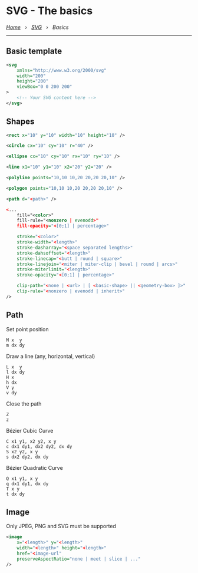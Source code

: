 # SVG - The basics

*[Home](../README.md)* &nbsp; › &nbsp; 
*[SVG](./svg.md)* &nbsp; › &nbsp; 
*Basics*

---

## Basic template

```xml
<svg 
    xmlns="http://www.w3.org/2000/svg"
    width="200" 
    height="200" 
    viewBox="0 0 200 200"
>
    <!-- Your SVG content here -->
</svg>
```

## Shapes

```xml
<rect x="10" y="10" width="10" height="10" />

<circle cx="10" cy="10" r="40" />

<ellipse cx="10" cy="10" rx="10" ry="10" />

<line x1="10" y1="10" x2="20" y2="20" />

<polyline points="10,10 10,20 20,20 20,10" />

<polygon points="10,10 10,20 20,20 20,10" />

<path d="<path>" />

<...
    fill="<color>"
    fill-rule="<nonzero | evenodd>"
    fill-opacity="<[0;1] | percentage>"

    stroke="<color>"
    stroke-width="<length>"
    stroke-dasharray="<space separated lengths>"
    stroke-dahsoffset="<length>"
    stroke-linecap="<butt | round | square>"
    stroke-linejoin="<miter | miter-clip | bevel | round | arcs>"
    stroke-miterlimit="<length>"
    stroke-opacity="<[0;1] | percentage>"

    clip-path="<none | <url> | [ <basic-shape> || <geometry-box> ]>"
    clip-rule="<nonzero | evenodd | inherit>"
/>
```

## Path

Set point position
```
M x  y
m dx dy
```

Draw a line (any, horizontal, vertical)
```
L x  y
l dx dy
H x
h dx
V y
v dy
```

Close the path
```
Z
z
```

Bézier Cubic Curve
```
C x1 y1, x2 y2, x y
c dx1 dy1, dx2 dy2, dx dy
S x2 y2, x y
s dx2 dy2, dx dy
```

Bézier Quadratic Curve
```
Q x1 y1, x y
q dx1 dy1, dx dy
T x y
t dx dy
```

## Image

Only JPEG, PNG and SVG must be supported
```xml
<image
    x="<length>" y="<length>"
    width="<length>" height="<length>"
    href="<image-url"
    preserveAspectRatio="none | meet | slice | ..."
/>
```
